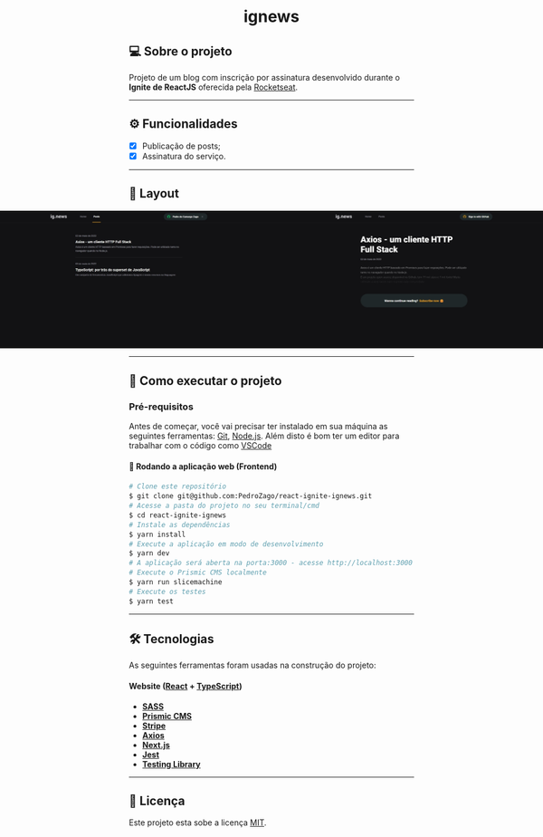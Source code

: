 <h1 align="center">
     ignews
</h1>

## 💻 Sobre o projeto

Projeto de um blog com inscrição por assinatura desenvolvido durante o **Ignite de ReactJS** oferecida pela [Rocketseat](https://www.rocketseat.com.br/ignite/).

---

## ⚙️ Funcionalidades

- [x] Publicação de posts;
- [x] Assinatura do serviço.

---

## 🎨 Layout

<p align="center" style="display: flex; align-items: flex-start; justify-content: center;">
  <img alt="to.do" title="to.do" src="./assets/Home Page.jpeg" width="720px">
  
  <img alt="to.do" title="to.do" src="./assets/Posts Page.jpeg" width="720px">
  
  <img alt="to.do" title="to.do" src="./assets/Post Preview.jpeg" width="720px">
  
  <img alt="to.do" title="to.do" src="./assets/Post Page.jpeg" width="720px">
</p>

---

## 🚀 Como executar o projeto

### Pré-requisitos

Antes de começar, você vai precisar ter instalado em sua máquina as seguintes ferramentas:
[Git](https://git-scm.com), [Node.js](https://nodejs.org/en/). 
Além disto é bom ter um editor para trabalhar com o código como [VSCode](https://code.visualstudio.com/)

#### 🧭 Rodando a aplicação web (Frontend)

```bash
# Clone este repositório
$ git clone git@github.com:PedroZago/react-ignite-ignews.git
# Acesse a pasta do projeto no seu terminal/cmd
$ cd react-ignite-ignews
# Instale as dependências
$ yarn install
# Execute a aplicação em modo de desenvolvimento
$ yarn dev
# A aplicação será aberta na porta:3000 - acesse http://localhost:3000
# Execute o Prismic CMS localmente
$ yarn run slicemachine
# Execute os testes
$ yarn test
```

---

## 🛠 Tecnologias

As seguintes ferramentas foram usadas na construção do projeto:

#### **Website**  ([React](https://reactjs.org/)  +  [TypeScript](https://www.typescriptlang.org/))

-   **[SASS](https://github.com/sass)**
-   **[Prismic CMS](https://prismic.io/)**
-   **[Stripe](https://stripe.com)**
-   **[Axios](https://github.com/axios/axios)**
-   **[Next.js](https://github.com/vercel/next.js)**
-   **[Jest](https://jestjs.io/pt-BR/)**
-   **[Testing Library](https://testing-library.com/)**

---

## 📝 Licença

Este projeto esta sobe a licença [MIT](./LICENSE).
